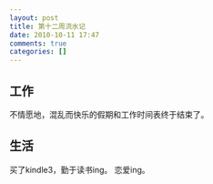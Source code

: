 ```yaml
---
layout: post
title: 第十二周流水记
date: 2010-10-11 17:47
comments: true
categories: []
---
```

<h2>工作</h2>
不情愿地，混乱而快乐的假期和工作时间表终于结束了。
<h2>生活</h2>
买了kindle3，勤于读书ing。
恋爱ing。
